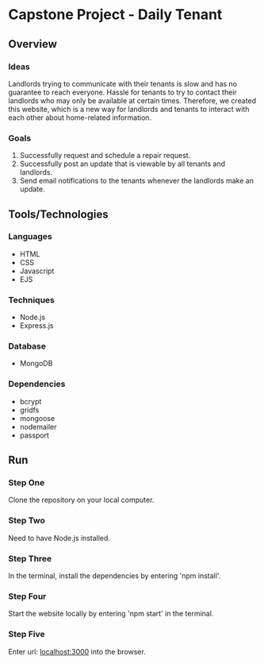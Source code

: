 # Capstone Project - Daily Tenant

## Overview
### Ideas
Landlords trying to communicate with their tenants is slow and has no guarantee to reach everyone. 
Hassle for tenants to try to contact their landlords who may only be available at certain times.
Therefore, we created this website, which is a new way for landlords and tenants to interact with each other about home-related information.

### Goals
1. Successfully request and schedule a repair request. 
2. Successfully post an update that is viewable by all tenants and landlords. 
3. Send email notifications to the tenants whenever the landlords make an update. 

## Tools/Technologies
### Languages
- HTML
- CSS
- Javascript
- EJS

### Techniques
- Node.js
- Express.js

### Database
- MongoDB

### Dependencies
- bcrypt
- gridfs
- mongoose
- nodemailer
- passport

## Run
### Step One
Clone the repository on your local computer. 

### Step Two
Need to have Node.js installed. 

### Step Three
In the terminal, install the dependencies by entering 'npm install'. 

### Step Four
Start the website locally by entering 'npm start' in the terminal.

### Step Five
Enter url: [localhost:3000](localhost:3000) into the browser. 
